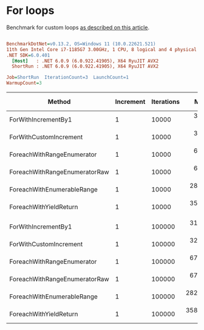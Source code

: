 ﻿# For loops

Benchmark for custom loops [as described on this article](https://habr.com/en/post/575916/).

``` ini

BenchmarkDotNet=v0.13.2, OS=Windows 11 (10.0.22621.521)
11th Gen Intel Core i7-1185G7 3.00GHz, 1 CPU, 8 logical and 4 physical cores
.NET SDK=6.0.401
  [Host]   : .NET 6.0.9 (6.0.922.41905), X64 RyuJIT AVX2
  ShortRun : .NET 6.0.9 (6.0.922.41905), X64 RyuJIT AVX2

Job=ShortRun  IterationCount=3  LaunchCount=1  
WarmupCount=3  

```
|                        Method | Increment | Iterations |       Mean |       Error |     StdDev |    StdErr |        Min |         Q1 |     Median |         Q3 |        Max |      Op/s | Ratio | RatioSD | Allocated | Alloc Ratio |
|------------------------------ |---------- |----------- |-----------:|------------:|-----------:|----------:|-----------:|-----------:|-----------:|-----------:|-----------:|----------:|------:|--------:|----------:|------------:|
|           ForWithIncrementBy1 |         1 |      10000 |   3.138 μs |   0.7275 μs |  0.0399 μs | 0.0230 μs |   3.103 μs |   3.117 μs |   3.131 μs |   3.156 μs |   3.181 μs | 318,631.0 |  1.00 |    0.00 |         - |          NA |
|        ForWithCustomIncrement |         1 |      10000 |   3.253 μs |   0.3195 μs |  0.0175 μs | 0.0101 μs |   3.233 μs |   3.247 μs |   3.261 μs |   3.263 μs |   3.266 μs | 307,397.6 |  1.04 |    0.02 |         - |          NA |
|    ForeachWithRangeEnumerator |         1 |      10000 |   6.464 μs |   1.6331 μs |  0.0895 μs | 0.0517 μs |   6.393 μs |   6.413 μs |   6.433 μs |   6.499 μs |   6.564 μs | 154,712.6 |  2.06 |    0.05 |         - |          NA |
| ForeachWithRangeEnumeratorRaw |         1 |      10000 |   6.541 μs |   0.7042 μs |  0.0386 μs | 0.0223 μs |   6.499 μs |   6.525 μs |   6.550 μs |   6.562 μs |   6.575 μs | 152,870.8 |  2.08 |    0.02 |         - |          NA |
|    ForeachWithEnumerableRange |         1 |      10000 |  28.567 μs |   7.3876 μs |  0.4049 μs | 0.2338 μs |  28.128 μs |  28.388 μs |  28.647 μs |  28.786 μs |  28.926 μs |  35,005.6 |  9.10 |    0.23 |      40 B |          NA |
|        ForeachWithYieldReturn |         1 |      10000 |  35.576 μs |  12.8374 μs |  0.7037 μs | 0.4063 μs |  34.907 μs |  35.209 μs |  35.510 μs |  35.910 μs |  36.310 μs |  28,108.9 | 11.34 |    0.33 |      56 B |          NA |
|                               |           |            |            |             |            |           |            |            |            |            |            |           |       |         |           |             |
|           ForWithIncrementBy1 |         1 |     100000 |  31.349 μs |   2.0031 μs |  0.1098 μs | 0.0634 μs |  31.222 μs |  31.317 μs |  31.412 μs |  31.412 μs |  31.413 μs |  31,899.2 |  1.00 |    0.00 |         - |          NA |
|        ForWithCustomIncrement |         1 |     100000 |  32.631 μs |  16.7170 μs |  0.9163 μs | 0.5290 μs |  32.036 μs |  32.103 μs |  32.170 μs |  32.928 μs |  33.686 μs |  30,645.9 |  1.04 |    0.03 |         - |          NA |
|    ForeachWithRangeEnumerator |         1 |     100000 |  67.904 μs |  40.4488 μs |  2.2171 μs | 1.2801 μs |  65.672 μs |  66.803 μs |  67.934 μs |  69.020 μs |  70.106 μs |  14,726.6 |  2.17 |    0.07 |         - |          NA |
| ForeachWithRangeEnumeratorRaw |         1 |     100000 |  67.967 μs |  66.6167 μs |  3.6515 μs | 2.1082 μs |  63.908 μs |  66.458 μs |  69.008 μs |  69.996 μs |  70.984 μs |  14,713.1 |  2.17 |    0.12 |         - |          NA |
|    ForeachWithEnumerableRange |         1 |     100000 | 282.382 μs | 101.3287 μs |  5.5542 μs | 3.2067 μs | 276.320 μs | 279.959 μs | 283.598 μs | 285.413 μs | 287.227 μs |   3,541.3 |  9.01 |    0.20 |      40 B |          NA |
|        ForeachWithYieldReturn |         1 |     100000 | 358.233 μs | 233.5156 μs | 12.7998 μs | 7.3900 μs | 348.568 μs | 350.975 μs | 353.381 μs | 363.065 μs | 372.749 μs |   2,791.5 | 11.43 |    0.45 |      56 B |          NA |
